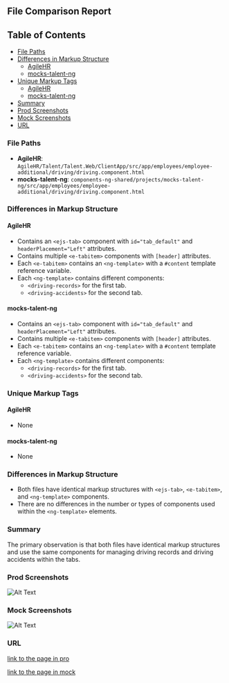 ## File Comparison Report

## Table of Contents

- [File Paths](#file-paths)
- [Differences in Markup Structure](#differences-in-markup-structure)
  - [AgileHR](#agilehr)
  - [mocks-talent-ng](#mocks-talent-ng)
- [Unique Markup Tags](#unique-markup-tags)
  - [AgileHR](#agilehr-1)
  - [mocks-talent-ng](#mocks-talent-ng-1)
- [Summary](#summary)
- [Prod Screenshots](#prod-screenshots)
- [Mock Screenshots](#mock-screenshots)
- [URL](#url)

### File Paths

- **AgileHR**: `AgileHR/Talent/Talent.Web/ClientApp/src/app/employees/employee-additional/driving/driving.component.html`
- **mocks-talent-ng**: `components-ng-shared/projects/mocks-talent-ng/src/app/employees/employee-additional/driving/driving.component.html`

### Differences in Markup Structure

#### AgileHR

- Contains an `<ejs-tab>` component with `id="tab_default"` and `headerPlacement="Left"` attributes.
- Contains multiple `<e-tabitem>` components with `[header]` attributes.
- Each `<e-tabitem>` contains an `<ng-template>` with a `#content` template reference variable.
- Each `<ng-template>` contains different components:
  - `<driving-records>` for the first tab.
  - `<driving-accidents>` for the second tab.

#### mocks-talent-ng

- Contains an `<ejs-tab>` component with `id="tab_default"` and `headerPlacement="Left"` attributes.
- Contains multiple `<e-tabitem>` components with `[header]` attributes.
- Each `<e-tabitem>` contains an `<ng-template>` with a `#content` template reference variable.
- Each `<ng-template>` contains different components:
  - `<driving-records>` for the first tab.
  - `<driving-accidents>` for the second tab.

### Unique Markup Tags

#### AgileHR

- None

#### mocks-talent-ng

- None

### Differences in Markup Structure

- Both files have identical markup structures with `<ejs-tab>`, `<e-tabitem>`, and `<ng-template>` components.
- There are no differences in the number or types of components used within the `<ng-template>` elements.

### Summary

The primary observation is that both files have identical markup structures and use the same components for managing driving records and driving accidents within the tabs.

### Prod Screenshots

![Alt Text](/path/to/img.jpg)

### Mock Screenshots

![Alt Text](/path/to/img.jpg)

### URL

[link to the page in pro](https://www.example.com)

[link to the page in mock](https://www.example.com)
